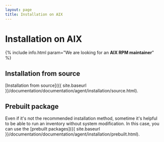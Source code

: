 ```yaml
---
layout: page
title: Installation on AIX
---
```


# Installation on AIX

{% include info.html param="We are looking for an **AIX RPM maintainer**" %}

## Installation from source

[Installation from source]({{ site.baseurl }}/documentation/documentation/agent/installation/source.html).

## Prebuilt package

Even if it's not the recommended installation method, sometime it's helpful to be able to
run an inventory without system modification. In this case, you can use the [prebuilt packages]({{ site.baseurl }}/documentation/documentation/agent/installation/prebuilt.html).
